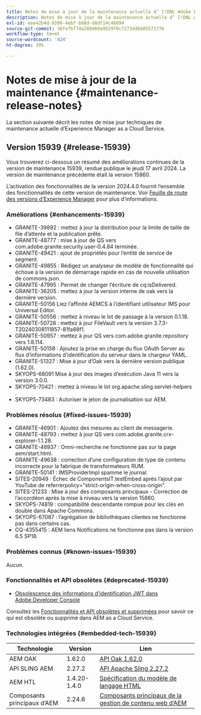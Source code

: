 ```yaml
---
title: Notes de mise à jour de la maintenance actuelle d’ [!DNL Adobe Experience Manager]  as a Cloud Service.
description: Notes de mise à jour de la maintenance actuelle d’ [!DNL Adobe Experience Manager]  as a Cloud Service.
exl-id: eee42b4d-9206-4ebf-b88d-d8df14c46094
source-git-commit: 36fefbf74a288d60a9529f0c7273dd6b0557177b
workflow-type: tm+mt
source-wordcount: '424'
ht-degree: 39%

---
```


# Notes de mise à jour de la maintenance {#maintenance-release-notes}

La section suivante décrit les notes de mise jour techniques de maintenance actuelle d’Experience Manager as a Cloud Service.

## Version 15939 {#release-15939}

Vous trouverez ci-dessous un résumé des améliorations continues de la version de maintenance 15939, rendue publique le jeudi 17 avril 2024. La version de maintenance précédente était la version 15860.

L’activation des fonctionnalités de la version 2024.4.0 fournit l’ensemble des fonctionnalités de cette version de maintenance. Voir [Feuille de route des versions d’Experience Manager](https://experienceleague.adobe.com/docs/experience-manager-release-information/aem-release-updates/update-releases-roadmap.html?lang=fr) pour plus d’informations.

### Améliorations {#enhancements-15939}

* GRANITE-39892 : mettez à jour la distribution pour la limite de taille de file d’attente et la publication prête.
* GRANITE-48777 : mise à jour de QS vers com.adobe.granite.security.user-0.4.84 terminée.
* GRANITE-49421 : ajout de propriétés pour l’entité de service de segment.
* GRANITE-49855 : Rédigez un analyseur de modèle de fonctionnalité qui échoue à la version de démarrage rapide en cas de nouvelle utilisation de commons.json.
* GRANITE-47995 : Permet de changer l’écriture de cq:isDelivered.
* GRANITE-36205 : mettez à jour la version interne de oak vers la dernière version.
* GRANITE-50156 Liez l’affinité AEMCS à l’identifiant utilisateur IMS pour Universal Editor.
* GRANITE-50556 : mettez à niveau le lot de passage à la version 0.1.18.
* GRANITE-50728 : mettez à jour FileVault vers la version 3.7.3-T20240308111857-81fa88f1.
* GRANITE-50957 : mettez à jour QS vers com.adobe.granite.repository vers 1.8.114.
* GRANITE-50158 : Ajoutez la prise en charge du flux OAuth Server au flux d’informations d’identification du serveur dans le chargeur YAML.
* GRANITE-51327 : Mise à jour d’Oak vers la dernière version publique (1.62.0).
* SKYOPS-68091 Mise à jour des images d’exécution Java 11 vers la version 3.0.0.
* SKYOPS-70421 : mettez à niveau le lot org.apache.sling.servlet-helpers .
* SKYOPS-73483 : Autoriser le jeton de journalisation sur AEM.

### Problèmes résolus {#fixed-issues-15939}

* GRANITE-46901 : Ajoutez des mesures au client de messagerie.
* GRANITE-48793 : mettez à jour QS vers com.adobe.granite.crx-explorer-1.1.28.
* GRANITE-48937 : Omni-recherche ne fonctionne pas sur la page aem/start.html.
* GRANITE-49638 : correction d’une configuration de type de contenu incorrecte pour la fabrique de transformateurs RUM.
* GRANITE-50141 : IMSProviderImpl spamme le journal.
* SITES-20949 : Échec de ComponentsIT.testEmbed après l’ajout par YouTube de referrerpolicy=&quot;strict-origin-when-cross-origin&quot;.
* SITES-21233 : Mise à jour des composants principaux - Correction de l’accordéon après la mise à niveau vers la version 15860.
* SKYOPS-74819 : compatibilité descendante rompue pour les clés en double dans Apache Commons.
* SKYOPS-67087 : l’agrégation de bibliothèques clientes ne fonctionne pas dans certains cas.
* CQ-4355415 : AEM liens Notifications ne fonctionne pas dans la version 6.5 SP18.

### Problèmes connus {#known-issues-15939}

Aucun.

### Fonctionnalités et API obsolètes {#deprecated-15939}

* [Obsolescence des informations d’identification JWT dans Adobe Developer Console](/help/security/jwt-credentials-deprecation-in-adobe-developer-console.md)

Consultez les [Fonctionnalités et API obsolètes et supprimées](/help/release-notes/deprecated-removed-features.md) pour savoir ce qui est obsolète ou supprimé dans AEM as a Cloud Service.

### Technologies intégrées {#embedded-tech-15939}

| Technologie | Version | Lien |
|---|---|---|
| AEM OAK | 1.62.0 | [API Oak 1.62.0](https://www.javadoc.io/doc/org.apache.jackrabbit/oak-api/1.62.0/index.html) |
| API SLING AEM | 2.27.2 | [API Apache Sling 2.27.2](https://www.javadoc.io/doc/org.apache.sling/org.apache.sling.api/latest/index.html) |
| AEM HTL | 1.4.20-1.4.0 | [Spécification du modèle de langage HTML](https://github.com/adobe/htl-spec) |
| Composants principaux d’AEM | 2.24.6 | [Composants principaux de la gestion de contenu web d’AEM](https://github.com/adobe/aem-core-wcm-components) |
